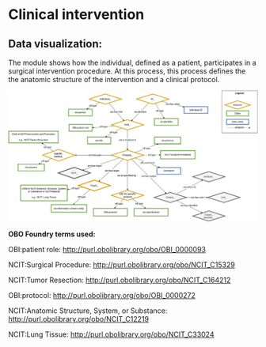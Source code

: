  # Clinical intervention


## Data visualization:


The module shows how the individual, defined as a patient, participates in a surgical intervention procedure. At this process, this process defines the the anatomic structure of the intervention and a clinical protocol.

<p align="center">
    <a href="https://raw.githubusercontent.com/CARE-SM/CARE-Semantic-Model/main/images/CARE-SM-Surgery.png" target="_blank">
        <img src="https://raw.githubusercontent.com/CARE-SM/CARE-Semantic-Model/main/images/CARE-SM-Surgery.png">
    </a>
</p>

**OBO Foundry terms used:**

OBI:patient role: http://purl.obolibrary.org/obo/OBI_0000093

NCIT:Surgical Procedure: http://purl.obolibrary.org/obo/NCIT_C15329

NCIT:Tumor Resection: http://purl.obolibrary.org/obo/NCIT_C164212

OBI:protocol: http://purl.obolibrary.org/obo/OBI_0000272

NCIT:Anatomic Structure, System, or Substance: http://purl.obolibrary.org/obo/NCIT_C12219

NCIT:Lung Tissue: http://purl.obolibrary.org/obo/NCIT_C33024